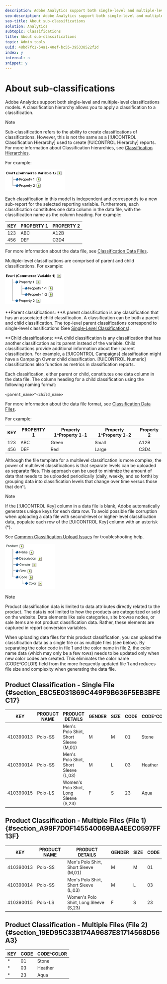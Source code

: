 ```yaml
---
description: Adobe Analytics support both single-level and multiple-level classifications models. A classification hierarchy allows you to apply a classification to a classification.
seo-description: Adobe Analytics support both single-level and multiple-level classifications models. A classification hierarchy allows you to apply a classification to a classification.
seo-title: About sub-classifications
solution: Analytics
subtopic: Classifications
title: About sub-classifications
topic: Admin tools
uuid: 48bd7fc1-54a1-40ef-bc55-395338522f2d
index: y
internal: n
snippet: y
---
```


# About sub-classifications

Adobe Analytics support both single-level and multiple-level classifications models. A classification hierarchy allows you to apply a classification to a classification.

>[!NOTE]
>
>Sub-classification refers to the ability to create classifications of classifications. However, this is not the same as a [!UICONTROL Classification Hierarchy] used to create [!UICONTROL Hierarchy] reports. For more information about Classification hierarchies, see [Classification Hierarchies](classification-hierarchies.md).

<!-- 

<p>Removed sub-classifications in rule builder. Preserve subclass files in project for future reference. </p>

 -->

<!-- 

c_single-level_classifications.xml

 -->

For example:

![](assets/single-level-popup-C.png)

Each classification in this model is independent and corresponds to a new sub-report for the selected reporting variable. Furthermore, each classification constitutes one data column in the data file, with the classification name as the column heading. For example: 

|  KEY  | PROPERTY 1  | PROPERTY 2  |
|---|---|---|
|  123  | ABC  | A12B  |
|  456  | DEF  | C3D4  |

For more information about the data file, see [Classification Data Files](../../components/c-classifications2/c-classifications-importer/c-saint-data-files.md#concept_EBA7669C546040BE8162ADACA3548735).

<!-- 

c_multiple-level_classifications.xml

 -->

Multiple-level classifications are comprised of parent and child classifications. For example:

![](assets/Multi-Level-Class-popup.png)

**Parent classifications: **A parent classification is any classification that has an associated child classification. A classification can be both a parent and child classification. The top-level parent classifications correspond to single-level classifications (See [Single-Level Classifications](../../components/c-classifications2/c-sub-classifications.md#concept_6B909B54221F4A9BAEA8E30594F06C49)).

**Child classifications: **A child classification is any classification that has another classification as its parent instead of the variable. Child classifications provide additional information about their parent classification. For example, a [!UICONTROL Campaigns] classification might have a Campaign Owner child classification. [!UICONTROL Numeric] classifications also function as metrics in classification reports.

Each classification, either parent or child, constitutes one data column in the data file. The column heading for a child classification using the following naming format:

`<parent_name>^<child_name>`

For more information about the data file format, see [Classification Data Files](../../components/c-classifications2/c-classifications-importer/c-saint-data-files.md#concept_EBA7669C546040BE8162ADACA3548735).

For example: 

|  KEY  | PROPERTY 1  | Property 1^Property 1-1  | Property 1^Property 1-2  | Property 2  |
|---|---|---|---|---|
|  123  | ABC  | Green  | Small  | A12B  |
|  456  | DEF  | Red  | Large  | C3D4  |

Although the file template for a multilevel classification is more complex, the power of multilevel classifications is that separate levels can be uploaded as separate files. This approach can be used to minimize the amount of data that needs to be uploaded periodically (daily, weekly, and so forth) by grouping data into classification levels that change over time versus those that don't.

>[!NOTE]
>
>If the [!UICONTROL Key] column in a data file is blank, Adobe automatically generates unique keys for each data row. To avoid possible file corruption when uploading a data file with second-level or higher-level classification data, populate each row of the [!UICONTROL Key] column with an asterisk (&#42;).

See [Common Classification Upload Issues](https://marketing.adobe.com/resources/help/en_US/home/index.html#kb-common-saint-upload-issues) for troubleshooting help.

<!-- 

c_classifications_example.xml

 -->

![](assets/sample-product-classifications.png)

>[!NOTE]
>
>Product classification data is limited to data attributes directly related to the product. The data is not limited to how the products are categorized or sold on the website. Data elements like sale categories, site browse nodes, or sale items are not product classification data. Rather, these elements are captured in report conversion variables.

When uploading data files for this product classification, you can upload the classification data as a single file or as multiple files (see below). By separating the color code in file 1 and the color name in file 2, the color name data (which may only be a few rows) needs to be updated only when new color codes are created. This eliminates the color name (CODE^COLOR) field from the more frequently updated file 1 and reduces file size and complexity when generating the data file.

## Product Classification - Single File {#section_E8C5E031869C449F9B636F5EB3BFEC17}

|  KEY  | PRODUCT NAME  | PRODUCT DETAILS  | GENDER  | SIZE  | CODE  | CODE^COLOR  |
|---|---|---|---|---|---|---|
|  410390013  | Polo-SS  | Men's Polo Shirt, Short Sleeve (M,01)  | M  | M  | 01  | Stone  |
|  410390014  | Polo-SS  | Men's Polo Shirt, Short Sleeve (L,03)  | M  | L  | 03  | Heather  |
|  410390015  | Polo-LS  | Women's Polo Shirt, Long Sleeve (S,23)  | F  | S  | 23  | Aqua  |

## Product Classification - Multiple Files (File 1) {#section_A99F7D0F145540069BA4EEC0597FF13F}

|  KEY  | PRODUCT NAME  | PRODUCT DETAILS  | GENDER  | SIZE  | CODE  |
|---|---|---|---|---|---|
|  410390013  | Polo-SS  | Men's Polo Shirt, Short Sleeve (M,01)  | M  | M  | 01  |
|  410390014  | Polo-SS  | Men's Polo Shirt, Short Sleeve (L,03)  | M  | L  | 03  |
|  410390015  | Polo-LS  | Women's Polo Shirt, Long Sleeve (S,23)  | F  | S  | 23  |

## Product Classification - Multiple Files (File 2) {#section_19ED95C33B174A9687E81714568D56A3}

|  KEY  | CODE  | CODE^COLOR  |
|---|---|---|
|  &#42;  | 01  | Stone  |
|  &#42;  | 03  | Heather  |
|  &#42;  | 23  | Aqua  |
